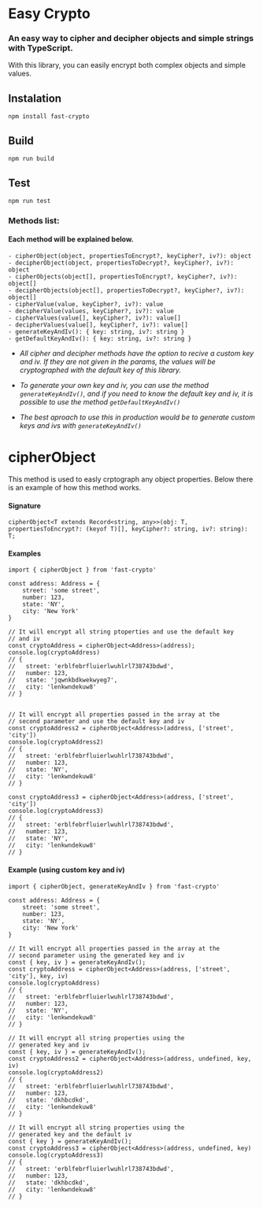# Easy Crypto
### An easy way to cipher and decipher objects and simple strings with TypeScript.
With this library, you can easily encrypt both complex objects and simple values.

## Instalation
```
npm install fast-crypto
```


## Build
```
npm run build
```

## Test
```
npm run test
```

### Methods list:
#### Each method will be explained below.
```
- cipherObject(object, propertiesToEncrypt?, keyCipher?, iv?): object
- decipherObject(object, propertiesToDecrypt?, keyCipher?, iv?): object
- cipherObjects(object[], propertiesToEncrypt?, keyCipher?, iv?): object[]
- decipherObjects(object[], propertiesToDecrypt?, keyCipher?, iv?): object[]
- cipherValue(value, keyCipher?, iv?): value
- decipherValue(values, keyCipher?, iv?): value
- cipherValues(value[], keyCipher?, iv?): value[]
- decipherValues(value[], keyCipher?, iv?): value[]
- generateKeyAndIv(): { key: string, iv?: string }
- getDefaultKeyAndIv(): { key: string, iv?: string }
```

- _All cipher and decipher methods have the option to recive a custom key and iv. If they are not given in the params, the values will be cryptographed with the default key of this library._

- _To generate your own key and iv, you can use the method ``generateKeyAndIv()``, and if you need to know the default key and iv, it is possible to use the method ``getDefaultKeyAndIv()``_

- _The best aproach to use this in production would be to generate custom keys and ivs with ``generateKeyAndIv()``_

# cipherObject

This method is used to easly crptograph any object properties.
Below there is an example of how this method works.

 #### Signature
```
cipherObject<T extends Record<string, any>>(obj: T, propertiesToEncrypt?: (keyof T)[], keyCipher?: string, iv?: string): T;
```

#### Examples
```
import { cipherObject } from 'fast-crypto'

const address: Address = {
    street: 'some street',
    number: 123,
    state: 'NY',
    city: 'New York'
}

// It will encrypt all string ptoperties and use the default key
// and iv
const cryptoAddress = cipherObject<Address>(address);
console.log(cryptoAddress)
// { 
//   street: 'erblfebrfluierlwuhlrl738743bdwd',
//   number: 123,
//   state: 'jqwnkbdkwekwyeg7',
//   city: 'lenkwndekuw8'
// }


// It will encrypt all properties passed in the array at the
// second parameter and use the default key and iv
const cryptoAddress2 = cipherObject<Address>(address, ['street', 'city'])
console.log(cryptoAddress2)
// { 
//   street: 'erblfebrfluierlwuhlrl738743bdwd',
//   number: 123,
//   state: 'NY',
//   city: 'lenkwndekuw8'
// }

const cryptoAddress3 = cipherObject<Address>(address, ['street', 'city'])
console.log(cryptoAddress3)
// { 
//   street: 'erblfebrfluierlwuhlrl738743bdwd',
//   number: 123,
//   state: 'NY',
//   city: 'lenkwndekuw8'
// }
```

#### Example (using custom key and iv)
```
import { cipherObject, generateKeyAndIv } from 'fast-crypto'

const address: Address = {
    street: 'some street',
    number: 123,
    state: 'NY',
    city: 'New York'
}

// It will encrypt all properties passed in the array at the
// second parameter using the generated key and iv
const { key, iv } = generateKeyAndIv();
const cryptoAddress = cipherObject<Address>(address, ['street', 'city'], key, iv)
console.log(cryptoAddress)
// { 
//   street: 'erblfebrfluierlwuhlrl738743bdwd',
//   number: 123,
//   state: 'NY',
//   city: 'lenkwndekuw8'
// }

// It will encrypt all string properties using the 
// generated key and iv
const { key, iv } = generateKeyAndIv();
const cryptoAddress2 = cipherObject<Address>(address, undefined, key, iv)
console.log(cryptoAddress2)
// { 
//   street: 'erblfebrfluierlwuhlrl738743bdwd',
//   number: 123,
//   state: 'dkhbcdkd',
//   city: 'lenkwndekuw8'
// }

// It will encrypt all string properties using the 
// generated key and the default iv
const { key } = generateKeyAndIv();
const cryptoAddress3 = cipherObject<Address>(address, undefined, key)
console.log(cryptoAddress3)
// { 
//   street: 'erblfebrfluierlwuhlrl738743bdwd',
//   number: 123,
//   state: 'dkhbcdkd',
//   city: 'lenkwndekuw8'
// }
```